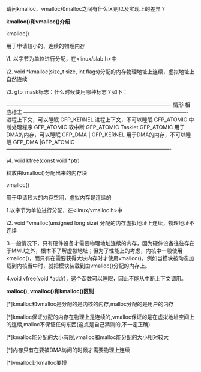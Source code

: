 请问kmalloc、vmalloc和malloc之间有什么区别以及实现上的差异？

**kmalloc()和vmalloc()介绍**

kmalloc()

用于申请较小的、连续的物理内存

\1. 以字节为单位进行分配，在<linux/slab.h>中

\2. void *kmalloc(size_t size, int flags)分配的内存物理地址上连续，虚拟地址上自然连续

\3. gfp_mask标志：什么时候使用哪种标志？如下：

———————————————————————————————-
情形             相应标志
———————————————————————————————-
进程上下文，可以睡眠     GFP_KERNEL
进程上下文，不可以睡眠    GFP_ATOMIC
中断处理程序         GFP_ATOMIC
软中断            GFP_ATOMIC
Tasklet            GFP_ATOMIC
用于DMA的内存，可以睡眠    GFP_DMA | GFP_KERNEL
用于DMA的内存，不可以睡眠   GFP_DMA |GFP_ATOMIC
———————————————————————————————-

\4. void kfree(const void *ptr)

释放由kmalloc()分配出来的内存块

vmalloc()

用于申请较大的内存空间，虚拟内存是连续的

1.以字节为单位进行分配，在<linux/vmalloc.h>中

\2. void *vmalloc(unsigned long size) 分配的内存虚拟地址上连续，物理地址不连续

3.一般情况下，只有硬件设备才需要物理地址连续的内存，因为硬件设备往往存在于MMU之外，根本不了解虚拟地址；但为了性能上的考虑，内核中一般使用kmalloc()，而只有在需要获得大块内存时才使用vmalloc()，例如当模块被动态加载到内核当中时，就把模块装载到由vmalloc()分配的内存上。

4.void vfree(void *addr)，这个函数可以睡眠，因此不能从中断上下文调用。

**malloc(), vmalloc()和kmalloc()区别**

[*]kmalloc和vmalloc是分配的是内核的内存,malloc分配的是用户的内存

[*]kmalloc保证分配的内存在物理上是连续的,vmalloc保证的是在虚拟地址空间上的连续,malloc不保证任何东西(这点是自己猜测的,不一定正确)

[*]kmalloc能分配的大小有限,vmalloc和malloc能分配的大小相对较大

[*]内存只有在要被DMA访问的时候才需要物理上连续

[*]vmalloc比kmalloc要慢